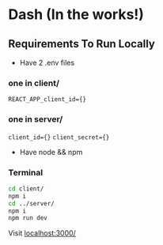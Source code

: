 # Dash (In the works!)

## Requirements To Run Locally

- Have 2 .env files
### one in client/
`REACT_APP_client_id={}`
### one in server/
`client_id={}`
`client_secret={}`

- Have node && npm

### Terminal

```bash
cd client/
npm i
cd ../server/
npm i
npm run dev
```

Visit [localhost:3000/](https://localhost:3000/)

